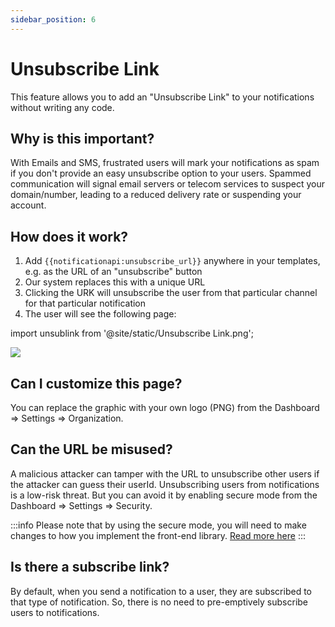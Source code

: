 ```yaml
---
sidebar_position: 6
---
```


# Unsubscribe Link

This feature allows you to add an "Unsubscribe Link" to your notifications without writing any code.

## Why is this important?

With Emails and SMS, frustrated users will mark your notifications as spam if you don't provide an easy unsubscribe option to your users. Spammed communication will signal email servers or telecom services to suspect your domain/number, leading to a reduced delivery rate or suspending your account.

## How does it work?

1. Add `{{notificationapi:unsubscribe_url}}` anywhere in your templates, e.g. as the URL of an "unsubscribe" button
2. Our system replaces this with a unique URL
3. Clicking the URK will unsubscribe the user from that particular channel for that particular notification
4. The user will see the following page:

import unsublink from '@site/static/Unsubscribe Link.png';

<img src={unsublink} />

## Can I customize this page?

You can replace the graphic with your own logo (PNG) from the Dashboard => Settings => Organization.

## Can the URL be misused?

A malicious attacker can tamper with the URL to unsubscribe other users if the attacker can guess their userId. Unsubscribing users from notifications is a low-risk threat. But you can avoid it by enabling secure mode from the Dashboard => Settings => Security.

:::info
Please note that by using the secure mode, you will need to make changes to how you implement the front-end library. [Read more here](../reference/js-client.md#secure-mode)
:::

## Is there a subscribe link?

By default, when you send a notification to a user, they are subscribed to that type of notification. So, there is no need to pre-emptively subscribe users to notifications.
